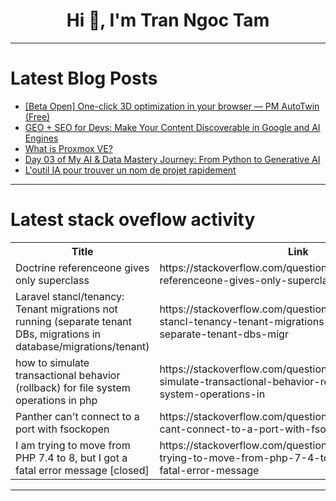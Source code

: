 <h1 align="center">Hi 👋, I'm Tran Ngoc Tam</h1>

---

# Latest Blog Posts 
<!-- BLOG-POST-LIST:START -->
- [[Beta Open] One-click 3D optimization in your browser — PM AutoTwin &lpar;Free&rpar;](https://dev.to/pmautotwin/beta-open-one-click-3d-optimization-in-your-browser-pm-autotwin-free-2c6e)
- [GEO + SEO for Devs: Make Your Content Discoverable in Google and AI Engines](https://dev.to/digitaldominationmktg/geo-seo-for-devs-make-your-content-discoverable-in-google-and-ai-engines-41lg)
- [What is Proxmox VE?](https://dev.to/rosgluk/what-is-proxmox-ve-231l)
- [Day 03 of My AI &amp; Data Mastery Journey: From Python to Generative AI](https://dev.to/nitinbhatt46/day-03-of-my-ai-data-mastery-journey-from-python-to-generative-ai-3c6f)
- [L&#39;outil IA pour trouver un nom de projet rapidement](https://dev.to/nazario/loutil-ia-pour-trouver-un-nom-de-projet-rapidement-1gfp)
<!-- BLOG-POST-LIST:END -->

---

# Latest stack oveflow activity
<table>
  <tr><th>Title</th><th>Link</th></tr>
  <!-- STACKOVERFLOW:START --><tr><td>Doctrine referenceone gives only superclass</td><td>https://stackoverflow.com/questions/79784110/doctrine-referenceone-gives-only-superclass</td></tr><tr><td>Laravel stancl/tenancy: Tenant migrations not running &lpar;separate tenant DBs, migrations in database/migrations/tenant&rpar;</td><td>https://stackoverflow.com/questions/79783835/laravel-stancl-tenancy-tenant-migrations-not-running-separate-tenant-dbs-migr</td></tr><tr><td>how to simulate transactional behavior &lpar;rollback&rpar; for file system operations in php</td><td>https://stackoverflow.com/questions/79783775/how-to-simulate-transactional-behavior-rollback-for-file-system-operations-in</td></tr><tr><td>Panther can&#39;t connect to a port with fsockopen</td><td>https://stackoverflow.com/questions/79783685/panther-cant-connect-to-a-port-with-fsockopen</td></tr><tr><td>I am trying to move from PHP 7.4 to 8, but I got a fatal error message [closed]</td><td>https://stackoverflow.com/questions/79783178/i-am-trying-to-move-from-php-7-4-to-8-but-i-got-a-fatal-error-message</td></tr><!-- STACKOVERFLOW:END -->
</table>

---


